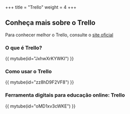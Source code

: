 +++
title = "Trello"
weight = 4
+++

## Conheça mais sobre o Trello

Para conhecer melhor o Trello, consulte o [site oficial](https://trello.com/pt-BR)

### O que é Trello? 

{{ mytube(id="JxhwXrKYWKI") }}

### Como usar o Trello

{{ mytube(id="zz8hD9F2VF8") }}

### Ferramenta digitais para educação online: Trello

{{ mytube(id="oMD1xv3cWKE") }}

